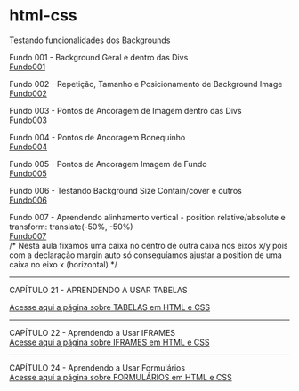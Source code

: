 # html-css
 
Testando funcionalidades dos Backgrounds

Fundo 001 - Background Geral e dentro das Divs <br>
<a href="http://andrebuitoni.github.io/html-css/ex022/fundo001.html" target="_blank">Fundo001</a>

Fundo 002 - Repetição, Tamanho e Posicionamento de Background Image <br>
<a href="http://andrebuitoni.github.io/html-css/ex022/fundo002.html" target="_blank">Fundo002</a>

Fundo 003 - Pontos de Ancoragem de Imagem dentro das Divs <br>
<a href="http://andrebuitoni.github.io/html-css/ex022/fundo003.html" target="_blank">Fundo003</a>

Fundo 004 - Pontos de Ancoragem Bonequinho <br>
<a href="http://andrebuitoni.github.io/html-css/ex022/fundo004.html" target="_blank">Fundo004</a>

Fundo 005 - Pontos de Ancoragem Imagem de Fundo <br>
<a href="http://andrebuitoni.github.io/html-css/ex022/fundo005.html" target="_blank">Fundo005</a>

Fundo 006 - Testando Background Size Contain/cover e outros <br>
<a href="http://andrebuitoni.github.io/html-css/ex022/fundo006.html" target="_blank">Fundo006</a>

Fundo 007 - Aprendendo alinhamento vertical - position relative/absolute e transform: translate(-50%, -50%)<br>
<a href="http://andrebuitoni.github.io/html-css/ex022/fundo007.html" target="_blank">Fundo007</a>
<br>
/* Nesta aula fixamos uma caixa no centro de outra caixa nos eixos x/y pois com a declaração margin auto só conseguíamos ajustar a position de uma caixa no eixo x (horizontal) */ <br>

----------------------------------

CAPÍTULO 21 - APRENDENDO A USAR TABELAS <br>

<a href="http://andrebuitoni.github.io/html-css/ex023/tabela001.html" target="_blank">Acesse aqui a página sobre TABELAS em HTML e CSS</a> <br>

----------------------------------

CAPÍTULO 22 - Aprendendo a Usar IFRAMES <br>
<a href="http://andrebuitoni.github.io/html-css/ex024/iframe001.html" target="_blank"> Acesse aqui a página sobre IFRAMES em HTML e CSS</a> <br>

----------------------------------

CAPÍTULO 24 - Aprendendo a Usar Formulários <br>
<a href="http://andrebuitoni.github.io/html-css/ex025/form001.html" target="_blank"> Acesse aqui a página sobre FORMULÁRIOS em HTML e CSS</a> <br>
